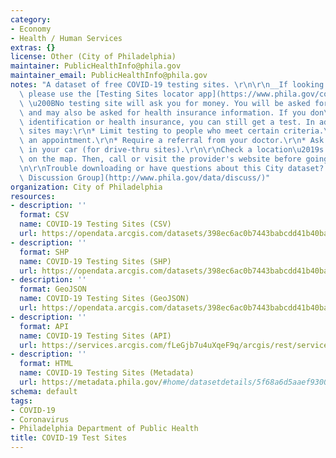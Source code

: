 ```yaml
---
category:
- Economy
- Health / Human Services
extras: {}
license: Other (City of Philadelphia)
maintainer: PublicHealthInfo@phila.gov
maintainer_email: PublicHealthInfo@phila.gov
notes: "A dataset of free COVID-19 testing sites. \r\n\r\n__If looking for a test,\
  \ please use the [Testing Sites locator app](https://www.phila.gov/covid-testing-sites/#/).__\
  \ \u200BNo testing site will ask you for money. You will be asked for identification\
  \ and may also be asked for health insurance information. If you don\u2019t have\
  \ identification or health insurance, you can still get a test. In addition, some\
  \ sites may:\r\n* Limit testing to people who meet certain criteria.\r\n* Require\
  \ an appointment.\r\n* Require a referral from your doctor.\r\n* Ask you to stay\
  \ in your car (for drive-thru sites).\r\n\r\nCheck a location\u2019s specific details\
  \ on the map. Then, call or visit the provider's website before going for a test.\r\
  \n\r\nTrouble downloading or have questions about this City dataset? Visit the [OpenDataPhilly\
  \ Discussion Group](http://www.phila.gov/data/discuss/)"
organization: City of Philadelphia
resources:
- description: ''
  format: CSV
  name: COVID-19 Testing Sites (CSV)
  url: https://opendata.arcgis.com/datasets/398ec6ac0b7443babcdd41b40bab3407_0.csv
- description: ''
  format: SHP
  name: COVID-19 Testing Sites (SHP)
  url: https://opendata.arcgis.com/datasets/398ec6ac0b7443babcdd41b40bab3407_0.zip
- description: ''
  format: GeoJSON
  name: COVID-19 Testing Sites (GeoJSON)
  url: https://opendata.arcgis.com/datasets/398ec6ac0b7443babcdd41b40bab3407_0.geojson
- description: ''
  format: API
  name: COVID-19 Testing Sites (API)
  url: https://services.arcgis.com/fLeGjb7u4uXqeF9q/arcgis/rest/services/PHL_COVID19_Testing_Sites_PUBLICVIEW/FeatureServer/0/query?outFields=*&where=1%3D1
- description: ''
  format: HTML
  name: COVID-19 Testing Sites (Metadata)
  url: https://metadata.phila.gov/#home/datasetdetails/5f68a6d5aaef9300168fdf0c/representationdetails/5f68a6d5aaef9300168fdf10/
schema: default
tags:
- COVID-19
- Coronavirus
- Philadelphia Department of Public Health
title: COVID-19 Test Sites
---
```

